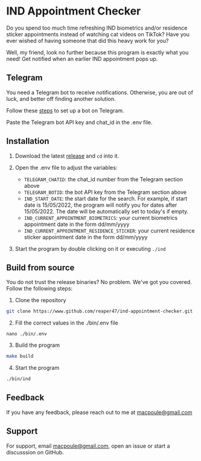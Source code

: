 # IND Appointment Checker

Do you spend too much time refreshing IND biometrics and/or residence sticker 
appointments instead of watching cat videos on TikTok? Have you ever wished of 
having someone that did this heavy work for you? 

Well, my friend, look no further because this program is exactly what you need!
Get notified when an earlier IND appointment pops up.

## Telegram

You need a Telegram bot to receive notifications. Otherwise, you are out of 
luck, and better off finding another solution. 

Follow these [steps](https://tutorial.cytron.io/2021/09/01/how-to-create-a-telegram-bot-get-the-api-key-and-chat-id/) to set up a bot
on Telegram.

Paste the Telegram bot API key and chat_id in the .env file.

## Installation

1. Download the latest [release](https://github.com/reaper47/ind-appointment-checker/releases/tag/v1.0.0) and `cd` into it.
1. Open the .env file to adjust the variables:

    - `TELEGRAM_CHATID`: the chat_id number from the Telegram section above
    - `TELEGRAM_BOTID`: the bot API key from the Telegram section above
    - `IND_START_DATE`: the start date for the search. For example, if start date is 15/05/2022, the program will notify you for dates after 15/05/2022. The date will be automatically set to today's if empty.
    - `IND_CURRENT_APPOINTMENT_BIOMETRICS`: your current biometrics appointment date in the form dd/mm/yyyy
    - `IND_CURRENT_APPOINTMENT_RESIDENCE_STICKER`: your current residence sticker appointment date in the form dd/mm/yyyy

3. Start the program by double clicking on it or executing `./ind`


## Build from source

You do not trust the release binaries? No problem. We've got you covered. 
Follow the following steps:

1. Clone the repository

```bash
git clone https://www.github.com/reaper47/ind-appointment-checker.git
```

2. Fill the correct values in the ./bin/.env file
```
nano ./bin/.env
```

3. Build the program
```bash
make build
```

4. Start the program
```bash
./bin/ind
```

## Feedback

If you have any feedback, please reach out to me at macpoule@gmail.com

## Support

For support, email macpoule@gmail.com, open an issue or start a discusssion on GitHub.
